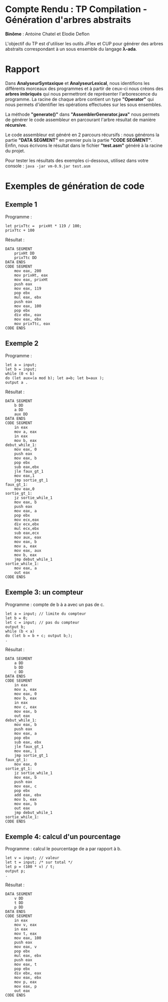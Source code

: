 # Compte Rendu : TP Compilation - Génération d'arbres abstraits
__Binôme__ : Antoine Chatel et Elodie Deflon

L'objectif du TP est d'utiliser les outils JFlex et CUP pour générer des arbres abstraits correspondant à un sous ensemble du langage **λ-ada**.

# Rapport
Dans __AnalyseurSyntaxique__ et __AnalyseurLexical__, nous identifions les différents morceaux des programmes et à partir de ceux-ci nous créons des __arbres imbriqués__ qui nous permettront de représenter l'arborescence du programme.
La racine de chaque arbre contient un type __"Operator"__ qui nous permets d'identifier les opérations effectuées sur les sous ensembles.

La méthode __"generate()"__ dans __"AssemblerGenerator.java"__ nous permets de générer le code assembleur en parcourant l'arbre résultat de manière __récursive__.

Le code assembleur est généré en 2 parcours récursifs : nous générons la partie __"DATA SEGMENT"__ en premier puis la partie __"CODE SEGMENT"__.
Enfin, nous écrivons le résultat dans le fichier __"test.asm"__ généré à la racine du projet.

Pour tester les résultats des exemples ci-dessous, utilisez dans votre console : `java -jar vm-0.9.jar test.asm`


# Exemples de génération de code

## Exemple 1

Programme :
```
let prixTtc =  prixHt * 119 / 100;
prixTtc + 100
```

Résultat :
```
DATA SEGMENT
	prixHt DD
	prixTtc DD
DATA ENDS
CODE SEGMENT
	mov eax, 200
	mov prixHt, eax
	mov eax, prixHt
	push eax
	mov eax, 119
	pop ebx
	mul eax, ebx
	push eax
	mov eax, 100
	pop ebx
	div ebx, eax
	mov eax, ebx
	mov prixTtc, eax
CODE ENDS
```


## Exemple 2

Programme :
```
let a = input;
let b = input;
while (0 < b)
do (let aux=(a mod b); let a=b; let b=aux );
output a .
```

Résultat :
```
DATA SEGMENT
	b DD
	a DD
	aux DD
DATA ENDS
CODE SEGMENT
	in eax
	mov a, eax
	in eax
	mov b, eax
debut_while_1:
	mov eax, 0
	push eax
	mov eax, b
	pop ebx
	sub eax,ebx
	jle faux_gt_1
	mov eax,1
	jmp sortie_gt_1
faux_gt_1:
	mov eax,0
sortie_gt_1:
	jz sortie_while_1
	mov eax, b
	push eax
	mov eax, a
	pop ebx
	mov ecx,eax
	div ecx,ebx
	mul ecx,ebx
	sub eax,ecx
	mov aux, eax
	mov eax, b
	mov a, eax
	mov eax, aux
	mov b, eax
	jmp debut_while_1
sortie_while_1:
	mov eax, a
	out eax
CODE ENDS
```


## Exemple 3: un compteur

Programme : compte de b à a avec un pas de c.
```
let a = input; // limite du compteur
let b = 0;
let c = input; // pas du compteur
output b;
while (b < a)
do (let b = b + c; output b;);
.
```

Résultat :
```
DATA SEGMENT
	a DD
	b DD
	c DD
DATA ENDS
CODE SEGMENT
	in eax
	mov a, eax
	mov eax, 0
	mov b, eax
	in eax
	mov c, eax
	mov eax, b
	out eax
debut_while_1:
	mov eax, b
	push eax
	mov eax, a
	pop ebx
	sub eax, ebx
	jle faux_gt_1
	mov eax, 1
	jmp sortie_gt_1
faux_gt_1:
	mov eax, 0
sortie_gt_1:
	jz sortie_while_1
	mov eax, b
	push eax
	mov eax, c
	pop ebx
	add eax, ebx
	mov b, eax
	mov eax, b
	out eax
	jmp debut_while_1
sortie_while_1:
CODE ENDS
```


## Exemple 4: calcul d'un pourcentage

Programme : calcul le pourcentage de a par rapport à b.

```
let v = input; // valeur
let t = input; /* sur total */
let p = (100 * v) / t;
output p;
.
```

Résultat :
```
DATA SEGMENT
	v DD
	t DD
	p DD
DATA ENDS
CODE SEGMENT
	in eax
	mov v, eax
	in eax
	mov t, eax
	mov eax, 100
	push eax
	mov eax, v
	pop ebx
	mul eax, ebx
	push eax
	mov eax, t
	pop ebx
	div ebx, eax
	mov eax, ebx
	mov p, eax
	mov eax, p
	out eax
CODE ENDS
```

